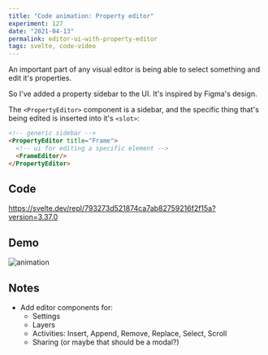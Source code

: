 ```yaml
---
title: "Code animation: Property editor"
experiment: 127
date: "2021-04-13"
permalink: editor-ui-with-property-editor
tags: svelte, code-video
---
```


An important part of any visual editor is being able to select something and edit it's properties.

So I've added a property sidebar to the UI. It's inspired by Figma's design.

The `<PropertyEditor>` component is a sidebar, and the specific thing that's being edited is inserted into it's `<slot>`:

```html
<!-- generic sidebar -->
<PropertyEditor title="Frame">
  <!-- ui for editing a specific element -->
  <FrameEditor/>
</PropertyEditor>
```

## Code

https://svelte.dev/repl/793273d521874ca7ab82759216f2f15a?version=3.37.0

## Demo

<img alt="animation" src="https://res.cloudinary.com/dzwnkx0mk/image/upload/v1618311801/1000experiments.dev/editor-ui-with-property-editor_hnl6j4.png"/>

## Notes

- Add editor components for:
  - Settings
  - Layers
  - Activities: Insert, Append, Remove, Replace, Select, Scroll
  - Sharing (or maybe that should be a modal?)
